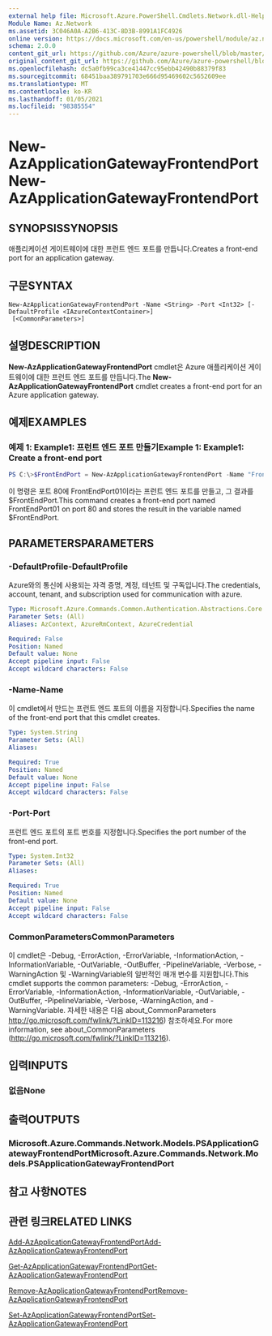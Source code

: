 ```yaml
---
external help file: Microsoft.Azure.PowerShell.Cmdlets.Network.dll-Help.xml
Module Name: Az.Network
ms.assetid: 3C046A0A-A2B6-413C-8D3B-8991A1FC4926
online version: https://docs.microsoft.com/en-us/powershell/module/az.network/new-azapplicationgatewayfrontendport
schema: 2.0.0
content_git_url: https://github.com/Azure/azure-powershell/blob/master/src/Network/Network/help/New-AzApplicationGatewayFrontendPort.md
original_content_git_url: https://github.com/Azure/azure-powershell/blob/master/src/Network/Network/help/New-AzApplicationGatewayFrontendPort.md
ms.openlocfilehash: dc5a0fb99ca3ce41447cc95ebb42490b88379f83
ms.sourcegitcommit: 68451baa389791703e666d95469602c5652609ee
ms.translationtype: MT
ms.contentlocale: ko-KR
ms.lasthandoff: 01/05/2021
ms.locfileid: "98385554"
---
```

# <span data-ttu-id="07cf8-101">New-AzApplicationGatewayFrontendPort</span><span class="sxs-lookup"><span data-stu-id="07cf8-101">New-AzApplicationGatewayFrontendPort</span></span>

## <span data-ttu-id="07cf8-102">SYNOPSIS</span><span class="sxs-lookup"><span data-stu-id="07cf8-102">SYNOPSIS</span></span>
<span data-ttu-id="07cf8-103">애플리케이션 게이트웨이에 대한 프런트 엔드 포트를 만듭니다.</span><span class="sxs-lookup"><span data-stu-id="07cf8-103">Creates a front-end port for an application gateway.</span></span>

## <span data-ttu-id="07cf8-104">구문</span><span class="sxs-lookup"><span data-stu-id="07cf8-104">SYNTAX</span></span>

```
New-AzApplicationGatewayFrontendPort -Name <String> -Port <Int32> [-DefaultProfile <IAzureContextContainer>]
 [<CommonParameters>]
```

## <span data-ttu-id="07cf8-105">설명</span><span class="sxs-lookup"><span data-stu-id="07cf8-105">DESCRIPTION</span></span>
<span data-ttu-id="07cf8-106">**New-AzApplicationGatewayFrontendPort** cmdlet은 Azure 애플리케이션 게이트웨이에 대한 프런트 엔드 포트를 만듭니다.</span><span class="sxs-lookup"><span data-stu-id="07cf8-106">The **New-AzApplicationGatewayFrontendPort** cmdlet creates a front-end port for an Azure application gateway.</span></span>

## <span data-ttu-id="07cf8-107">예제</span><span class="sxs-lookup"><span data-stu-id="07cf8-107">EXAMPLES</span></span>

### <span data-ttu-id="07cf8-108">예제 1: Example1: 프런트 엔드 포트 만들기</span><span class="sxs-lookup"><span data-stu-id="07cf8-108">Example 1: Example1: Create a front-end port</span></span>
```powershell
PS C:\>$FrontEndPort = New-AzApplicationGatewayFrontendPort -Name "FrontEndPort01" -Port 80
```

<span data-ttu-id="07cf8-109">이 명령은 포트 80에 FrontEndPort01이라는 프런트 엔드 포트를 만들고, 그 결과를 $FrontEndPort.</span><span class="sxs-lookup"><span data-stu-id="07cf8-109">This command creates a front-end port named FrontEndPort01 on port 80 and stores the result in the variable named $FrontEndPort.</span></span>

## <span data-ttu-id="07cf8-110">PARAMETERS</span><span class="sxs-lookup"><span data-stu-id="07cf8-110">PARAMETERS</span></span>

### <span data-ttu-id="07cf8-111">-DefaultProfile</span><span class="sxs-lookup"><span data-stu-id="07cf8-111">-DefaultProfile</span></span>
<span data-ttu-id="07cf8-112">Azure와의 통신에 사용되는 자격 증명, 계정, 테넌트 및 구독입니다.</span><span class="sxs-lookup"><span data-stu-id="07cf8-112">The credentials, account, tenant, and subscription used for communication with azure.</span></span>

```yaml
Type: Microsoft.Azure.Commands.Common.Authentication.Abstractions.Core.IAzureContextContainer
Parameter Sets: (All)
Aliases: AzContext, AzureRmContext, AzureCredential

Required: False
Position: Named
Default value: None
Accept pipeline input: False
Accept wildcard characters: False
```

### <span data-ttu-id="07cf8-113">-Name</span><span class="sxs-lookup"><span data-stu-id="07cf8-113">-Name</span></span>
<span data-ttu-id="07cf8-114">이 cmdlet에서 만드는 프런트 엔드 포트의 이름을 지정합니다.</span><span class="sxs-lookup"><span data-stu-id="07cf8-114">Specifies the name of the front-end port that this cmdlet creates.</span></span>

```yaml
Type: System.String
Parameter Sets: (All)
Aliases:

Required: True
Position: Named
Default value: None
Accept pipeline input: False
Accept wildcard characters: False
```

### <span data-ttu-id="07cf8-115">-Port</span><span class="sxs-lookup"><span data-stu-id="07cf8-115">-Port</span></span>
<span data-ttu-id="07cf8-116">프런트 엔드 포트의 포트 번호를 지정합니다.</span><span class="sxs-lookup"><span data-stu-id="07cf8-116">Specifies the port number of the front-end port.</span></span>

```yaml
Type: System.Int32
Parameter Sets: (All)
Aliases:

Required: True
Position: Named
Default value: None
Accept pipeline input: False
Accept wildcard characters: False
```

### <span data-ttu-id="07cf8-117">CommonParameters</span><span class="sxs-lookup"><span data-stu-id="07cf8-117">CommonParameters</span></span>
<span data-ttu-id="07cf8-118">이 cmdlet은 -Debug, -ErrorAction, -ErrorVariable, -InformationAction, -InformationVariable, -OutVariable, -OutBuffer, -PipelineVariable, -Verbose, -WarningAction 및 -WarningVariable의 일반적인 매개 변수를 지원합니다.</span><span class="sxs-lookup"><span data-stu-id="07cf8-118">This cmdlet supports the common parameters: -Debug, -ErrorAction, -ErrorVariable, -InformationAction, -InformationVariable, -OutVariable, -OutBuffer, -PipelineVariable, -Verbose, -WarningAction, and -WarningVariable.</span></span> <span data-ttu-id="07cf8-119">자세한 내용은 다음 about_CommonParameters http://go.microsoft.com/fwlink/?LinkID=113216) 참조하세요.</span><span class="sxs-lookup"><span data-stu-id="07cf8-119">For more information, see about_CommonParameters (http://go.microsoft.com/fwlink/?LinkID=113216).</span></span>

## <span data-ttu-id="07cf8-120">입력</span><span class="sxs-lookup"><span data-stu-id="07cf8-120">INPUTS</span></span>

### <span data-ttu-id="07cf8-121">없음</span><span class="sxs-lookup"><span data-stu-id="07cf8-121">None</span></span>

## <span data-ttu-id="07cf8-122">출력</span><span class="sxs-lookup"><span data-stu-id="07cf8-122">OUTPUTS</span></span>

### <span data-ttu-id="07cf8-123">Microsoft.Azure.Commands.Network.Models.PSApplicationGatewayFrontendPort</span><span class="sxs-lookup"><span data-stu-id="07cf8-123">Microsoft.Azure.Commands.Network.Models.PSApplicationGatewayFrontendPort</span></span>

## <span data-ttu-id="07cf8-124">참고 사항</span><span class="sxs-lookup"><span data-stu-id="07cf8-124">NOTES</span></span>

## <span data-ttu-id="07cf8-125">관련 링크</span><span class="sxs-lookup"><span data-stu-id="07cf8-125">RELATED LINKS</span></span>

[<span data-ttu-id="07cf8-126">Add-AzApplicationGatewayFrontendPort</span><span class="sxs-lookup"><span data-stu-id="07cf8-126">Add-AzApplicationGatewayFrontendPort</span></span>](./Add-AzApplicationGatewayFrontendPort.md)

[<span data-ttu-id="07cf8-127">Get-AzApplicationGatewayFrontendPort</span><span class="sxs-lookup"><span data-stu-id="07cf8-127">Get-AzApplicationGatewayFrontendPort</span></span>](./Get-AzApplicationGatewayFrontendPort.md)

[<span data-ttu-id="07cf8-128">Remove-AzApplicationGatewayFrontendPort</span><span class="sxs-lookup"><span data-stu-id="07cf8-128">Remove-AzApplicationGatewayFrontendPort</span></span>](./Remove-AzApplicationGatewayFrontendPort.md)

[<span data-ttu-id="07cf8-129">Set-AzApplicationGatewayFrontendPort</span><span class="sxs-lookup"><span data-stu-id="07cf8-129">Set-AzApplicationGatewayFrontendPort</span></span>](./Set-AzApplicationGatewayFrontendPort.md)



